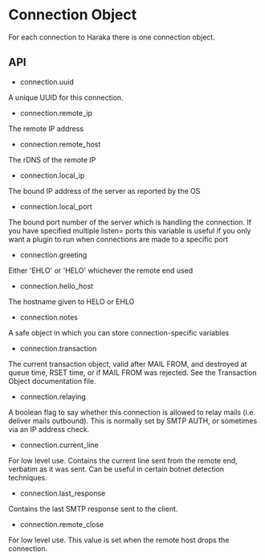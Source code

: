 Connection Object
=================

For each connection to Haraka there is one connection object.

API
---

* connection.uuid

A unique UUID for this connection.

* connection.remote\_ip

The remote IP address

* connection.remote\_host

The rDNS of the remote IP

* connection.local\_ip

The bound IP address of the server as reported by the OS

* connection.local\_port

The bound port number of the server which is handling the connection.
If you have specified multiple listen= ports this variable is useful
if you only want a plugin to run when connections are made to a specific
port

* connection.greeting

Either 'EHLO' or 'HELO' whichever the remote end used

* connection.hello\_host

The hostname given to HELO or EHLO

* connection.notes

A safe object in which you can store connection-specific variables

* connection.transaction

The current transaction object, valid after MAIL FROM, and destroyed at queue
time, RSET time, or if MAIL FROM was rejected. See the Transaction Object
documentation file.

* connection.relaying

A boolean flag to say whether this connection is allowed to relay mails (i.e.
deliver mails outbound). This is normally set by SMTP AUTH, or sometimes via
an IP address check.

* connection.current\_line

For low level use. Contains the current line sent from the remote end,
verbatim as it was sent. Can be useful in certain botnet detection techniques.

* connection.last\_response

Contains the last SMTP response sent to the client.

* connection.remote\_close

For low level use.  This value is set when the remote host drops the connection.
